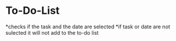 # To-Do-List
*checks if the task and the date are selected 
*if task or date are not sulected it will not add to the to-do list
